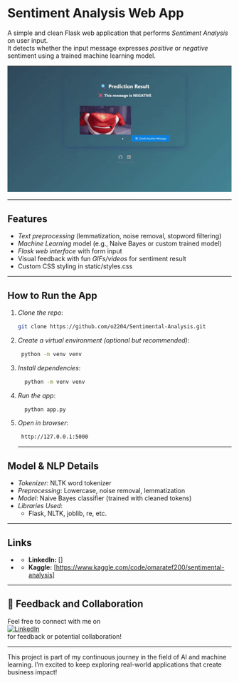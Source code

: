 # Sentiment Analysis Web App

A simple and clean Flask web application that performs *Sentiment Analysis* on user input.  
It detects whether the input message expresses *positive* or *negative* sentiment using a trained machine learning model.


<p align="center">
  <img src="assets/demo.gif" alt="Sentiment Analysis Demo" width="600"/>
</p>

---

## Features

- *Text preprocessing* (lemmatization, noise removal, stopword filtering)
- *Machine Learning* model (e.g., Naive Bayes or custom trained model)
- *Flask web interface* with form input
- Visual feedback with fun *GIFs/videos* for sentiment result
- Custom CSS styling in static/styles.css

---

## How to Run the App

1. *Clone the repo*:
   ```bash
   git clone https://github.com/o2204/Sentimental-Analysis.git
   ```
2.	*Create a virtual environment (optional but recommended)*:
    ```bash
     python -m venv venv
    ```
3. *Install dependencies*:
   ```bash
     python -m venv venv
   ```
4. *Run the app*:
   ```bash
     python app.py
   ```
5. *Open in browser*:
    ```bash
     http://127.0.0.1:5000
    ```
    --- 
 ## Model & NLP Details

- *Tokenizer*: NLTK word tokenizer  
- *Preprocessing*: Lowercase, noise removal, lemmatization  
- *Model*: Naive Bayes classifier (trained with cleaned tokens)  
- *Libraries Used*:  
  - Flask, NLTK, joblib, re, etc.
---  
## Links

- - **LinkedIn:** []
- - **Kaggle:** [https://www.kaggle.com/code/omaratef200/sentimental-analysis]

---

## 💬 Feedback and Collaboration

Feel free to connect with me on  
[![LinkedIn](https://img.shields.io/badge/LinkedIn-Connect-blue?logo=linkedin)](https://www.linkedin.com/in/o2204)  
for feedback or potential collaboration!

---
This project is part of my continuous journey in the field of AI and machine learning. I’m excited to keep exploring real-world applications that create business impact!

